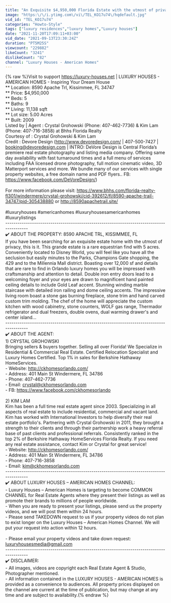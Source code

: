 ```yaml
---
title: "An Exquisite $4,950,000 Florida Estate with the utmost of privacy"
image: "https:\/\/i.ytimg.com\/vi\/TEL_KO17u74\/hqdefault.jpg"
vid_id: "TEL_KO17u74"
categories: "Howto-Style"
tags: ["luxury residences","luxury homes","Luxury houses"]
date: "2021-11-20T17:09:11+03:00"
vid_date: "2021-09-13T23:30:24Z"
duration: "PT5M25S"
viewcount: "229882"
likeCount: "3241"
dislikeCount: "82"
channel: "Luxury Houses - American Homes"
---
```

{% raw %}Visit to support <a rel="nofollow" target="blank" href="https://luxury-houses.net">https://luxury-houses.net</a> | LUXURY HOUSES - AMERICAN HOMES - Inspiring Your Dream House <br />** Location: 8590 Apache Trl, Kissimmee, FL 34747<br />** Price: $4,950,000<br />** Beds: 5<br />** Baths: 9<br />** Living: 11,138 sqft<br />** Lot size: 5.00 Acres<br />** Built: 2009<br />Listed by | Agent : Crystal Grohowski (Phone: 407-462-7736) &amp; Kim Lam (Phone: 407-716-3858) at Bhhs Florida Realty<br />Courtesy of : Crystal Grohowski &amp; Kim Lam<br />Credit : Devore Design (<a rel="nofollow" target="blank" href="http://www.devoredesign.com/">http://www.devoredesign.com/</a> | 407-500-7427 | <br />booking@devoredesign.com | INTRO: DeVore Design is Central Florida’s premiere real estate photography and listing media company.  Offering same day availability with fast turnaround times and a full menu of services including FAA licensed drone photography, full motion cinematic video, 3D Matterport services and more.  We bundle many of our services with single property websites, a free domain name and PDF flyers.. FB: <a rel="nofollow" target="blank" href="https://www.facebook.com/DeVoreDesign/)">https://www.facebook.com/DeVoreDesign/)</a><br /><br />For more information please visit: <a rel="nofollow" target="blank" href="https://www.bhhs.com/florida-realty-fl301/windermere/crystal-grohowski/cid-392612/fl/8590-apache-trail-34747/pid-305438880">https://www.bhhs.com/florida-realty-fl301/windermere/crystal-grohowski/cid-392612/fl/8590-apache-trail-34747/pid-305438880</a> or <a rel="nofollow" target="blank" href="http://8590apachetrail.site/">http://8590apachetrail.site/</a><br /><br />#luxuryhouses #americanhomes #luxuryhousesamericanhomes #luxurylistings<br />-----------------------------------------------------------------------------------------<br />✔️ ABOUT THE PROPERTY: 8590 APACHE TRL, KISSIMMEE, FL<br />If you have been searching for an exquisite estate home with the utmost of privacy, this is it. This grande estate is a rare equestrian find with 5 acres. Conveniently located to Disney World, you will feel like you have all the seclusion but easily minutes to the Parks, Champions Gate shopping, the 429 and to the Millennia Mall district. Boasting over 12,000 sf and details that are rare to find in Orlando luxury homes you will be impressed with craftsmanship and attention to detail. Double iron entry doors lead to a welcoming foyer and your eyes are drawn to magnificent hand painted ceiling details to include Gold Leaf accent. Stunning winding marble staircase with detailed iron railing and dome ceiling accents. The impressive living room boast a stone gas burning fireplace, stone trim and hand carved custom trim molding. The chef of the home will appreciate the custom kitchen with wood cabinetry, stone counters, WOLF gas range, Thermador refrigerator and dual freezers, double ovens,  dual warming drawer's and center island...<br />-----------------------------------------------------------------------------------------<br />✔️ ABOUT THE AGENT: <br /> 1) CRYSTAL GROHOWSKI<br />Bringing sellers &amp; buyers together. Selling all over Florida! We Specialize in Residential &amp; Commercial Real Estate. Certified Relocation Specialist and Luxury Homes Certified. Top 1% in sales for Berkshire Hathaway HomeServices.<br />- Website: <a rel="nofollow" target="blank" href="http://ckhomesorlando.com/">http://ckhomesorlando.com/</a><br />- Address: 401 Main St Windermere, FL 34786<br />- Phone: 407-462-7736<br />- Email: crystal@ckhomesorlando.com<br />- FB: <a rel="nofollow" target="blank" href="https://www.facebook.com/ckhomesorlando">https://www.facebook.com/ckhomesorlando</a><br /><br />2) KIM LAM<br />Kim has been a full time real estate agent since 2003. Specializing in all aspects of real estate to include residential, commercial and vacant land. Kim has worked with International Investors to help diversify their real estate portfolio's. Partnering with Crystal Grohowski in 2011, they brought a strength to their clients and through their partnership work a heavy referral base of past clients and professional referrals. Consistently ranked in the top 2% of Berkshire Hathaway HomeServices Florida Realty. If you need any real estate assistance, contact Kim or Crystal for great service!<br />- Website: <a rel="nofollow" target="blank" href="http://ckhomesorlando.com/">http://ckhomesorlando.com/</a><br />- Address: 401 Main St Windermere, FL 34786<br />- Phone: 407-716-3858<br />- Email: kim@ckhomesorlando.com<br />----------------------------------------------------------------------------------------- <br />✔️ ABOUT LUXURY HOUSES – AMERICAN HOMES CHANNEL: <br />- Luxury Houses – American Homes is targeting to become  COMMON CHANNEL for Real Estate Agents where they present their listings as well as promote their brands to millions of people worldwide.<br />- When you are ready to present your listings, please send us the property videos, and we will post them within 24 hours.<br />- Please send TAKEDOWN request to us if your property videos do not plan to exist longer on the Luxury Houses – American Homes Channel. We will put your request into action within 12 hours.<br /><br />- Please email your property videos and take down request: luxuryhousesmedia@gmail.com<br />-----------------------------------------------------------------------------------------<br />✔️ DISCLAIMER:<br />- All images, videos are copyright each Real Estate Agent &amp; Studio, Photographer mentioned. <br />- All information contained in the LUXURY HOUSES - AMERICAN HOMES is provided as a convenience to audiences. All property prices displayed on the channel are current at the time of publication, but may change at any time and are subject to availability.{% endraw %}
